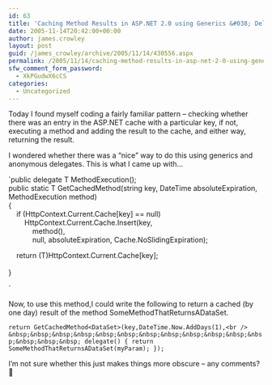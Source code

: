 ```yaml
---
id: 63
title: 'Caching Method Results in ASP.NET 2.0 using Generics &#038; Delegates'
date: 2005-11-14T20:42:00+00:00
author: james.crowley
layout: post
guid: /james_crowley/archive/2005/11/14/430556.aspx
permalink: /2005/11/14/caching-method-results-in-asp-net-2-0-using-generics-delegates/
sfw_comment_form_password:
  - XkPGudwX6cCS
categories:
  - Uncategorized
---
```

Today I found myself coding a fairly familiar pattern &#8211; checking whether there was an entry in the ASP.NET cache with a particular key, if not, executing a method and adding the result to the cache, and either way, returning the result. 

I wondered whether there was a &#8220;nice&#8221; way to do this using generics and anonymous delegates. This is what I came up with&#8230;

`public delegate T MethodExecution<T>();<br />public static T GetCachedMethod<T>(string key, DateTime absoluteExpiration, MethodExecution<T> method)<br />{<br />&nbsp;&nbsp;&nbsp; if (HttpContext.Current.Cache[key] == null)<br />&nbsp;&nbsp;&nbsp;&nbsp;&nbsp;&nbsp;&nbsp; HttpContext.Current.Cache.Insert(key,<br />&nbsp;&nbsp;&nbsp;&nbsp;&nbsp;&nbsp;&nbsp;&nbsp;&nbsp;&nbsp;&nbsp; method(),<br />&nbsp;&nbsp;&nbsp;&nbsp;&nbsp;&nbsp;&nbsp;&nbsp;&nbsp;&nbsp;&nbsp; null, absoluteExpiration, Cache.NoSlidingExpiration);</p>
<p>&nbsp;&nbsp;&nbsp; return (T)HttpContext.Current.Cache[key];<br />&nbsp;&nbsp;&nbsp; <br />}</p>
<p>`

Now, to use this method,I could write the following to return a cached (by one day) result of the method SomeMethodThatReturnsADataSet.

 `return GetCachedMethod<DataSet>(key,DateTime.Now.AddDays(1),<br /> &nbsp;&nbsp;&nbsp;&nbsp;&nbsp;&nbsp;&nbsp;&nbsp;&nbsp;&nbsp;&nbsp;&nbsp;&nbsp;&nbsp;&nbsp; delegate() { return SomeMethodThatReturnsADataSet(myParam); });`

I&#8217;m not sure whether this just makes things more obscure &#8211; any comments? 🙂